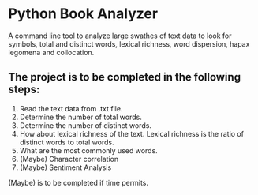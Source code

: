 # Python Book Analyzer
A command line tool to analyze large swathes of text data to look for symbols, total and distinct words, lexical richness, word dispersion, hapax legomena and collocation.

## The project is to be completed in the following steps:
1. Read the text data from .txt file.
2. Determine the number of total words.
3. Determine the number of distinct words.
4. How about lexical richness of the text. Lexical richness is the ratio of distinct words to total words. 
5. What are the most commonly used words.
6. (Maybe) Character correlation
7. (Maybe) Sentiment Analysis

(Maybe) is to be completed if time permits.
